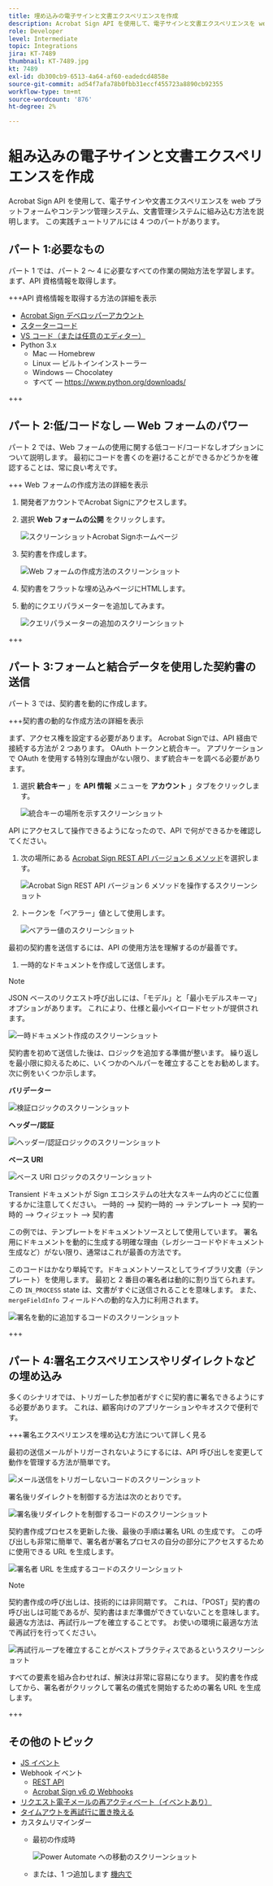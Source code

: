```yaml
---
title: 埋め込みの電子サインと文書エクスペリエンスを作成
description: Acrobat Sign API を使用して、電子サインと文書エクスペリエンスを web プラットフォームやコンテンツ管理システム、文書管理システムに組み込む方法を説明します
role: Developer
level: Intermediate
topic: Integrations
jira: KT-7489
thumbnail: KT-7489.jpg
kt: 7489
exl-id: db300cb9-6513-4a64-af60-eadedcd4858e
source-git-commit: ad54f7afa78b0fbb31eccf455723a8890cb92355
workflow-type: tm+mt
source-wordcount: '876'
ht-degree: 2%

---
```


# 組み込みの電子サインと文書エクスペリエンスを作成

Acrobat Sign API を使用して、電子サインや文書エクスペリエンスを web プラットフォームやコンテンツ管理システム、文書管理システムに組み込む方法を説明します。 この実践チュートリアルには 4 つのパートがあります。

## パート 1:必要なもの

パート 1 では、パート 2 ～ 4 に必要なすべての作業の開始方法を学習します。 まず、API 資格情報を取得します。

+++API 資格情報を取得する方法の詳細を表示

* [Acrobat Sign デベロッパーアカウント](https://acrobat.adobe.com/jp/ja/sign/developer-form.html)
* [スターターコード](https://github.com/benvanderberg/adobe-sign-api-tutorial)
* [VS コード（または任意のエディター）](https://code.visualstudio.com)
* Python 3.x
   * Mac — Homebrew
   * Linux — ビルトインインストーラー
   * Windows — Chocolatey
   * すべて — https://www.python.org/downloads/

+++

## パート 2:低/コードなし — Web フォームのパワー

パート 2 では、Web フォームの使用に関する低コード/コードなしオプションについて説明します。 最初にコードを書くのを避けることができるかどうかを確認することは、常に良い考えです。

+++ Web フォームの作成方法の詳細を表示

1. 開発者アカウントでAcrobat Signにアクセスします。

1. 選択 **Web フォームの公開** をクリックします。

   ![スクリーンショットAcrobat Signホームページ](assets/embeddedesignature/embed_1.png)

1. 契約書を作成します。

   ![Web フォームの作成方法のスクリーンショット](assets/embeddedesignature/embed_2.png)

1. 契約書をフラットな埋め込みページにHTMLします。

1. 動的にクエリパラメーターを追加してみます。

   ![クエリパラメーターの追加のスクリーンショット](assets/embeddedesignature/embed_3.png)

+++

## パート 3:フォームと結合データを使用した契約書の送信

パート 3 では、契約書を動的に作成します。

+++契約書の動的な作成方法の詳細を表示

まず、アクセス権を設定する必要があります。 Acrobat Signでは、API 経由で接続する方法が 2 つあります。 OAuth トークンと統合キー。 アプリケーションで OAuth を使用する特別な理由がない限り、まず統合キーを調べる必要があります。

1. 選択 **統合キー** 」を **API 情報** メニューを **アカウント** 」タブをクリックします。

   ![統合キーの場所を示すスクリーンショット](assets/embeddedesignature/embed_4.png)

API にアクセスして操作できるようになったので、API で何ができるかを確認してください。

1. 次の場所にある [Acrobat Sign REST API バージョン 6 メソッド](http://adobesign.com/public/docs/restapi/v6)を選択します。

   ![Acrobat Sign REST API バージョン 6 メソッドを操作するスクリーンショット](assets/embeddedesignature/embed_5.png)

1. トークンを「ベアラー」値として使用します。

   ![ベアラー値のスクリーンショット](assets/embeddedesignature/embed_6.png)

最初の契約書を送信するには、API の使用方法を理解するのが最善です。

1. 一時的なドキュメントを作成して送信します。

>[!NOTE]
>
>JSON ベースのリクエスト呼び出しには、「モデル」と「最小モデルスキーマ」オプションがあります。 これにより、仕様と最小ペイロードセットが提供されます。

![一時ドキュメント作成のスクリーンショット](assets/embeddedesignature/embed_7.png)

契約書を初めて送信した後は、ロジックを追加する準備が整います。 繰り返しを最小限に抑えるために、いくつかのヘルパーを確立することをお勧めします。 次に例をいくつか示します。

**バリデーター**

![検証ロジックのスクリーンショット](assets/embeddedesignature/embed_8.png)

**ヘッダー/認証**

![ヘッダー/認証ロジックのスクリーンショット](assets/embeddedesignature/embed_9.png)

**ベース URI**

![ベース URI ロジックのスクリーンショット](assets/embeddedesignature/embed_10.png)

Transient ドキュメントが Sign エコシステムの壮大なスキーム内のどこに位置するかに注意してください。
一時的 —> 契約一時的 —> テンプレート —> 契約一時的 —> ウィジェット —> 契約書

この例では、テンプレートをドキュメントソースとして使用しています。 署名用にドキュメントを動的に生成する明確な理由（レガシーコードやドキュメント生成など）がない限り、通常はこれが最善の方法です。

このコードはかなり単純です。ドキュメントソースとしてライブラリ文書（テンプレート）を使用します。 最初と 2 番目の署名者は動的に割り当てられます。 この `IN_PROCESS` state は、文書がすぐに送信されることを意味します。 また、 `mergeFieldInfo` フィールドへの動的な入力に利用されます。

![署名を動的に追加するコードのスクリーンショット](assets/embeddedesignature/embed_11.png)

+++

## パート 4:署名エクスペリエンスやリダイレクトなどの埋め込み

多くのシナリオでは、トリガーした参加者がすぐに契約書に署名できるようにする必要があります。 これは、顧客向けのアプリケーションやキオスクで便利です。

+++署名エクスペリエンスを埋め込む方法について詳しく見る

最初の送信メールがトリガーされないようにするには、API 呼び出しを変更して動作を管理する方法が簡単です。

![メール送信をトリガーしないコードのスクリーンショット](assets/embeddedesignature/embed_12.png)

署名後リダイレクトを制御する方法は次のとおりです。

![署名後リダイレクトを制御するコードのスクリーンショット](assets/embeddedesignature/embed_13.png)

契約書作成プロセスを更新した後、最後の手順は署名 URL の生成です。 この呼び出しも非常に簡単で、署名者が署名プロセスの自分の部分にアクセスするために使用できる URL を生成します。

![署名者 URL を生成するコードのスクリーンショット](assets/embeddedesignature/embed_14.png)

>[!NOTE]
>
>契約書作成の呼び出しは、技術的には非同期です。 これは、「POST」契約書の呼び出しは可能であるが、契約書はまだ準備ができていないことを意味します。 最適な方法は、再試行ループを確立することです。 お使いの環境に最適な方法で再試行を行ってください。

![再試行ループを確立することがベストプラクティスであるというスクリーンショット](assets/embeddedesignature/embed_15.png)

すべての要素を組み合わせれば、解決は非常に容易になります。 契約書を作成してから、署名者がクリックして署名の儀式を開始するための署名 URL を生成します。

+++

## その他のトピック

* [JS イベント](https://www.adobe.io/apis/documentcloud/sign/docs.html#!adobedocs/adobe-sign/master/events.md)
* Webhook イベント
   * [REST API](https://sign-acs.na1.echosign.com/public/docs/restapi/v6#!/webhooks/createWebhook)
   * [Acrobat Sign v6 の Webhooks](https://www.adobe.io/apis/documentcloud/sign/docs.html#!adobedocs/adobe-sign/master/webhooks.md)
* [リクエスト電子メールの再アクティベート（イベントあり）](https://sign-acs.na1.echosign.com/public/docs/restapi/v6#!/agreements/updateAgreement)
* [タイムアウトを再試行に置き換える](https://stackoverflow.com/questions/23267409/how-to-implement-retry-mechanism-into-python-requests-library)
* カスタムリマインダー
   * 最初の作成時

     ![Power Automate への移動のスクリーンショット](assets/embeddedesignature/embed_16.png)

   * または、1 つ追加します [機内で](https://sign-acs.na1.echosign.com/public/docs/restapi/v6#!/agreements/createReminderOnParticipant)

